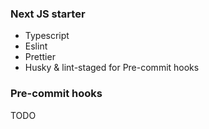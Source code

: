 ### Next JS starter
- Typescript
- Eslint
- Prettier
- Husky & lint-staged for Pre-commit hooks

### Pre-commit hooks

TODO
